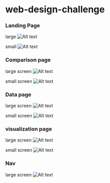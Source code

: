 # web-design-challenge

### Landing Page
large
![Alt text](Images/landingResize.png "Optional Title")



small
![Alt text](Images/landing-sm.png "Optional Title")



### Comparison page
large screen
![Alt text](Images/comparison-lg.png "large screen")


small screen
![Alt text](Images/comparison-sm.png "small screen")



### Data page
large screen
![Alt text](Images/data-lg.png "Optional Title")

small screen
![Alt text](Images/data-sm.png "Optional Title")




### visualization page
large screen
![Alt text](Images/visualize-lg.png "Optional Title")

small screen
![Alt text](Images/visualize-sm.png "Optional Title")



### Nav
large screen
![Alt text](Images/nav-lg.png "large screen")
